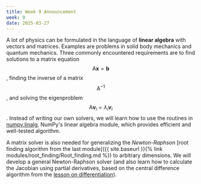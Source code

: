 ```yaml
---
title: Week 9 Announcement
week: 9
date: 2025-03-27
---
```


A lot of physics can be formulated in the language of **linear
algebra** with vectors and matrices. Examples are problems in solid
body mechanics and quantum mechanics. Three commonly encountered
requirements are to find solutions to a matrix equation $$\mathsf{A}
\mathbf{x} = \mathbf{b}$$, finding the inverse of a matrix
$$\mathsf{A}^{-1}$$, and solving the eigenproblem $$\mathsf{A}
\mathbf{v}_i = \lambda_i \mathbf{v}_i$$. Instead of writing our own
solvers, we will learn how to use the routines in
[numpy.linalg](https://numpy.org/doc/stable/reference/routines.linalg.html),
NumPy's linear algebra module, which provides efficient and
well-tested algorithm.

A matrix solver is also needed for generalizing the *Newton-Raphson*
[root finding algorithm from the last module]({{ site.baseurl }}{%
link modules/root_finding/Root_finding.md %}) to arbitrary
dimensions. We will develop a general Newton-Raphson solver (and also
learn how to calculate the Jacobian using partial derivatives, based
on the central difference algorithm from the [lesson on
differentiation](modules/ODEs/differentiation.md)).
